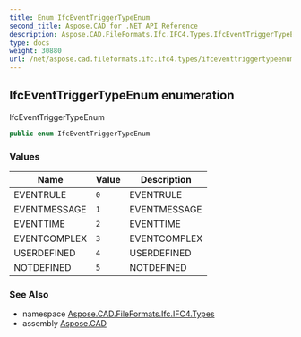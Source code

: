```yaml
---
title: Enum IfcEventTriggerTypeEnum
second_title: Aspose.CAD for .NET API Reference
description: Aspose.CAD.FileFormats.Ifc.IFC4.Types.IfcEventTriggerTypeEnum enum. IfcEventTriggerTypeEnum
type: docs
weight: 30880
url: /net/aspose.cad.fileformats.ifc.ifc4.types/ifceventtriggertypeenum/
---
```

## IfcEventTriggerTypeEnum enumeration

IfcEventTriggerTypeEnum

```csharp
public enum IfcEventTriggerTypeEnum
```

### Values

| Name | Value | Description |
| --- | --- | --- |
| EVENTRULE | `0` | EVENTRULE |
| EVENTMESSAGE | `1` | EVENTMESSAGE |
| EVENTTIME | `2` | EVENTTIME |
| EVENTCOMPLEX | `3` | EVENTCOMPLEX |
| USERDEFINED | `4` | USERDEFINED |
| NOTDEFINED | `5` | NOTDEFINED |

### See Also

* namespace [Aspose.CAD.FileFormats.Ifc.IFC4.Types](../../aspose.cad.fileformats.ifc.ifc4.types/)
* assembly [Aspose.CAD](../../)


